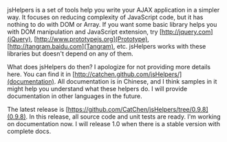jsHelpers is a set of tools help you write your AJAX application in a simpler way. It focuses on reducing complexity of JavaScript code, but it has nothing to do with DOM or Array. If you want some basic library helps you with DOM manipulation and JavaScript extension, try [http://jquery.com](jQuery), [http://www.prototypejs.org](Prototype), [http://tangram.baidu.com](Tangram), etc. jsHelpers works with these libraries but doesn't depend on any of them. 

What does jsHelpers do then? I apologize for not providing more details here. You can find it in [http://catchen.github.com/jsHelpers/](documentation). All documentation is in Chinese, and I think samples in it might help you understand what these helpers do. I will provide documentation in other languages in the future. 

The latest release is [https://github.com/CatChen/jsHelpers/tree/0.9.8](0.9.8). In this release, all source code and unit tests are ready. I'm working on documentation now. I will release 1.0 when there is a stable version with complete docs. 
